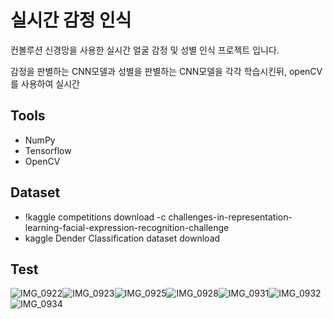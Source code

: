 # 실시간 감정 인식

컨볼루션 신경망을 사용한 실시간 얼굴 감정 및 성별 인식 프로젝트 입니다.

감정을 판별하는 CNN모델과 성별을 판별하는 CNN모델을 각각 학습시킨뒤, openCV를 사용하여 실시간  

## Tools

- NumPy
- Tensorflow
- OpenCV

## Dataset

   - !kaggle competitions download -c challenges-in-representation-learning-facial-expression-recognition-challenge
   - kaggle Dender Classification dataset download

## Test
![IMG_0922](https://user-images.githubusercontent.com/80025812/236636134-702ecb95-006b-404e-b0b2-1bb1f6c204c3.jpg)![IMG_0923](https://user-images.githubusercontent.com/80025812/236636140-a29c4ddb-d76a-4331-a0d9-0d9baa2a03b8.jpg)![IMG_0925](https://user-images.githubusercontent.com/80025812/236636146-5ed61024-b38b-42fb-8972-dc9f13efa05a.jpg)![IMG_0928](https://user-images.githubusercontent.com/80025812/236636154-3b635ec3-a208-4da2-8ddd-f432aad4af1e.jpg)![IMG_0931](https://user-images.githubusercontent.com/80025812/236636160-75478b6c-2a8d-4353-8610-7b3e63e8ec57.jpg)![IMG_0932](https://user-images.githubusercontent.com/80025812/236636169-a0c5a9a7-c816-4b59-8b8d-4ab308475a68.jpg)![IMG_0934](https://user-images.githubusercontent.com/80025812/236636170-797c2645-dd66-45ca-9bd6-5165b00436ac.jpg)
